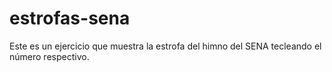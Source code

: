 # estrofas-sena
Este es un ejercicio que muestra la estrofa del himno del SENA tecleando el número respectivo.
